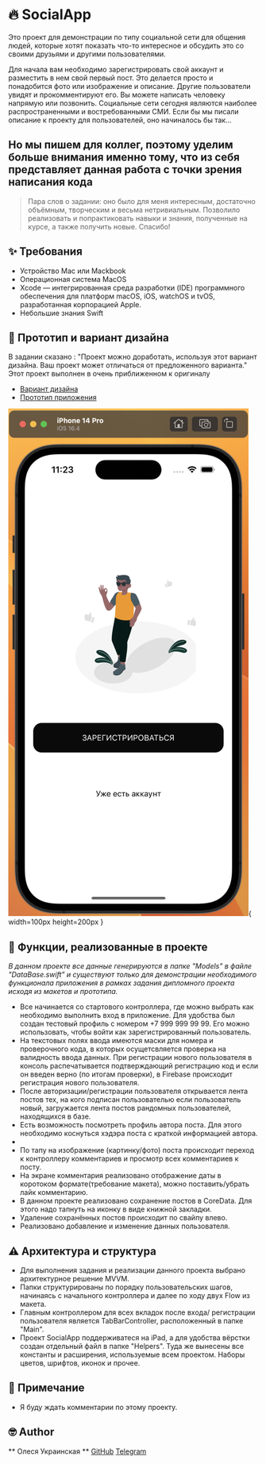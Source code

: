# 🔥 SocialApp 
 Это проект для демонстрации по типу социальной сети для общения людей, которые хотят показать что-то интересное и обсудить это со своими друзьями и другими пользователями.

 Для начала вам необходимо зарегистрировать свой аккаунт и разместить в нем свой первый пост. Это делается просто и понадобится фото или изображение и описание. Другие пользователи увидят и прокомментируют его. Вы можете написать человеку напрямую или позвонить. Социальные сети сегодня являются наиболее распространенными и востребованными СМИ.
  Если бы мы писали описание к проекту для пользователей, оно начиналось бы так...
  
## Но мы пишем для коллег, поэтому уделим больше внимания именно тому, что из себя представляет данная работа с точки зрения написания кода

> Пара слов о задании: оно было для меня интересным, достаточно объёмным, творческим и весьма нетривиальным. Позволило реализовать и попрактиковать навыки и знания, полученные на курсе, а также получить новые. Спасибо!

## ✨ Требования

* Устройство Mac или Mackbook 
* Операционная система  MacOS
* Xcode — интегрированная среда разработки (IDE) программного обеспечения для платформ macOS, iOS, watchOS и tvOS, разработанная корпорацией Apple.
* Небольшие знания Swift

## 📌 Прототип и вариант дизайна
В задании сказано :
"Проект можно доработать, используя этот вариант дизайна. Ваш проект может отличаться от предложенного варианта." Этот проект выполнен в очень приближенном к оригиналу
* [Вариант дизайна](https://www.figma.com/file/s1N2cHHSmLScPf5dhDX8Oc/мобильные-приложения?type=design&node-id=724-2347&mode=design&t=CrsAB7JXQvzqCgW4-0) 
* [Прототип приложения](https://www.figma.com/proto/s1N2cHHSmLScPf5dhDX8Oc/мобильные-приложения?node-id=724-2348&scaling=scale-down&page-id=724%3A2347&starting-point-node-id=724%3A2348&show-proto-sidebar=1) 

![Стартовый экран приложения](https://raw.githubusercontent.com/OlesyaU/SocialApp/feature-1-add-readme/Стартовый%20экран.png){ width=100px height=200px }

## 🔴 Функции, реализованные в проекте

*В данном проекте все данные генерируются в папке "Models" в файле "DataBase.swift"  и существуют только для демонстрации необходимого функционала приложения в рамках задания дипломного проекта исходя из макетов и прототипа.*

* Все начинается со стартового контроллера, где можно выбрать как необходимо выполнить вход в приложение. Для удобства был создан тестовый профиль с номером +7 999 999 99 99. Его можно использовать, чтобы войти как зарегистрированный пользователь.
* На текстовых полях ввода имеются маски для номера и проверочного кода, в которых осущетсвляется проверка на валидность ввода данных. При регистрации нового пользователя в консоль распечатывается подтверждающий  регистрацию код  и если он введен верно (по итогам проверки), в Firebase происходит регистрация нового пользователя.
* После авторизации/регистрации пользователя открывается лента постов тех, на кого подписан пользователью если пользователь новый, загружается лента постов рандомных пользователей, находящихся в базе.
* Есть возможность посмотреть профиль автора поста. Для этого необходимо коснуться хэдэра поста с краткой информацией автора.
*  
* По тапу на изображение (картинку/фото) поста происходит переход к контроллеру комментариев и просмотр всех комментариев к посту.
* На экране комментария реализовано отображение даты в коротоком формате(требование макета), можно поставить/убрать лайк комментарию.
* В данном проекте реализовано сохранение постов в CoreData. Для этого надо тапнуть на иконку в виде книжной закладки.
* Удаление сохранённых постов происходит по свайпу влево.
* Реализовано добавление и изменение данных пользователя.

## ⚠️ Архитектура и структура 

* Для выполнения задания и реализации данного проекта выбрано архитектурное решение MVVM.
* Папки структурированы по порядку пользовательских шагов, начинаясь с начального контроллера и далее по ходу двух Flow из макета. 
* Главным контроллером для всех вкладок после входа/ регистрации пользователя является TabBarController, расположенный в папке "Main".
* Проект SocialApp поддерживатеся на iPad, а для удобства вёрстки создан отдельный файл в папке "Helpers". Туда же вынесены все константы и расширения, используемые всем проектом. Наборы цветов, шрифтов, иконок и прочее.


## 💬 Примечание

  - Я буду ждать комментарии по этому проекту. 

## 🤓 Author

** Олеся Украинская **
[GitHub](https://github.com/OlesyaU?tab=repositories)
[Telegram](https://t.me/@OlesyaUkrainskaya)

